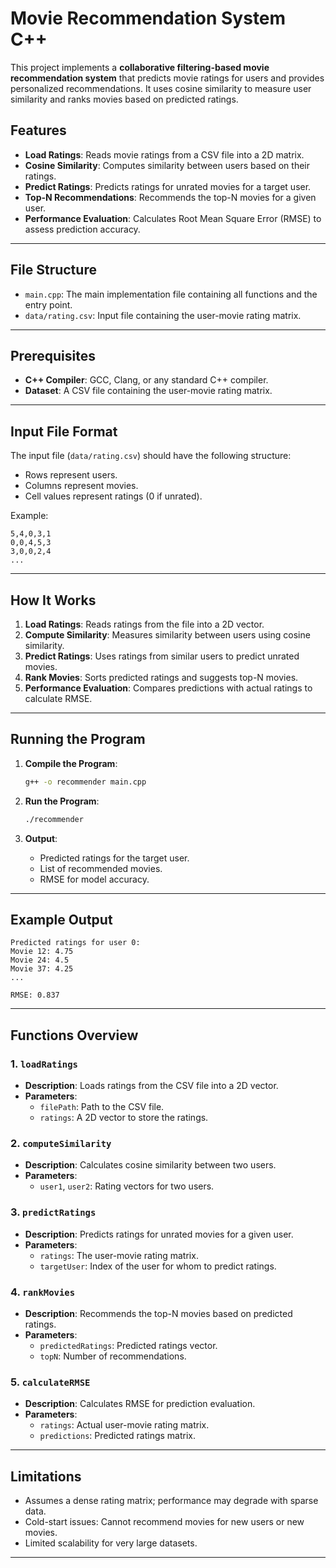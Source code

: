 # Movie Recommendation System C++

This project implements a **collaborative filtering-based movie recommendation system** that predicts movie ratings for users and provides personalized recommendations. It uses cosine similarity to measure user similarity and ranks movies based on predicted ratings.

## Features

- **Load Ratings**: Reads movie ratings from a CSV file into a 2D matrix.
- **Cosine Similarity**: Computes similarity between users based on their ratings.
- **Predict Ratings**: Predicts ratings for unrated movies for a target user.
- **Top-N Recommendations**: Recommends the top-N movies for a given user.
- **Performance Evaluation**: Calculates Root Mean Square Error (RMSE) to assess prediction accuracy.

---

## File Structure

- `main.cpp`: The main implementation file containing all functions and the entry point.
- `data/rating.csv`: Input file containing the user-movie rating matrix.

---

## Prerequisites

- **C++ Compiler**: GCC, Clang, or any standard C++ compiler.
- **Dataset**: A CSV file containing the user-movie rating matrix.

---

## Input File Format

The input file (`data/rating.csv`) should have the following structure:

- Rows represent users.
- Columns represent movies.
- Cell values represent ratings (0 if unrated).

Example:

```
5,4,0,3,1
0,0,4,5,3
3,0,0,2,4
...
```

---

## How It Works

1. **Load Ratings**: Reads ratings from the file into a 2D vector.
2. **Compute Similarity**: Measures similarity between users using cosine similarity.
3. **Predict Ratings**: Uses ratings from similar users to predict unrated movies.
4. **Rank Movies**: Sorts predicted ratings and suggests top-N movies.
5. **Performance Evaluation**: Compares predictions with actual ratings to calculate RMSE.

---

## Running the Program

1. **Compile the Program**:

   ```bash
   g++ -o recommender main.cpp
   ```

2. **Run the Program**:

   ```bash
   ./recommender
   ```

3. **Output**:
   - Predicted ratings for the target user.
   - List of recommended movies.
   - RMSE for model accuracy.

---

## Example Output

```plaintext
Predicted ratings for user 0:
Movie 12: 4.75
Movie 24: 4.5
Movie 37: 4.25
...

RMSE: 0.837
```

---

## Functions Overview

### 1. `loadRatings`

- **Description**: Loads ratings from the CSV file into a 2D vector.
- **Parameters**:
  - `filePath`: Path to the CSV file.
  - `ratings`: A 2D vector to store the ratings.

### 2. `computeSimilarity`

- **Description**: Calculates cosine similarity between two users.
- **Parameters**:
  - `user1`, `user2`: Rating vectors for two users.

### 3. `predictRatings`

- **Description**: Predicts ratings for unrated movies for a given user.
- **Parameters**:
  - `ratings`: The user-movie rating matrix.
  - `targetUser`: Index of the user for whom to predict ratings.

### 4. `rankMovies`

- **Description**: Recommends the top-N movies based on predicted ratings.
- **Parameters**:
  - `predictedRatings`: Predicted ratings vector.
  - `topN`: Number of recommendations.

### 5. `calculateRMSE`

- **Description**: Calculates RMSE for prediction evaluation.
- **Parameters**:
  - `ratings`: Actual user-movie rating matrix.
  - `predictions`: Predicted ratings matrix.

---

## Limitations

- Assumes a dense rating matrix; performance may degrade with sparse data.
- Cold-start issues: Cannot recommend movies for new users or new movies.
- Limited scalability for very large datasets.

---

